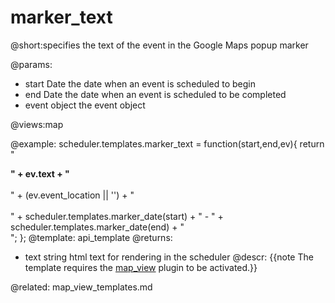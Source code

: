 marker_text
=============

@short:specifies the text of the event in the Google Maps popup marker
	
@params:
- start	Date	the date when an event is scheduled to begin   
- end	Date	the date when an event is scheduled to be completed
- event	object	the event object

@views:map

@example:
scheduler.templates.marker_text = function(start,end,ev){
	 return "<div><b>" + ev.text + "</b><br/><br/>" + (ev.event_location || '') + 
     "<br/><br/>" + scheduler.templates.marker_date(start) + " - " + 
     scheduler.templates.marker_date(end) + "</div>";
};
@template:	api_template
@returns:
- text    string     html text for rendering in the scheduler
@descr:
{{note The template requires the [map_view](extensions_list.html#mapview) plugin to be activated.}}



@related:
	map_view_templates.md